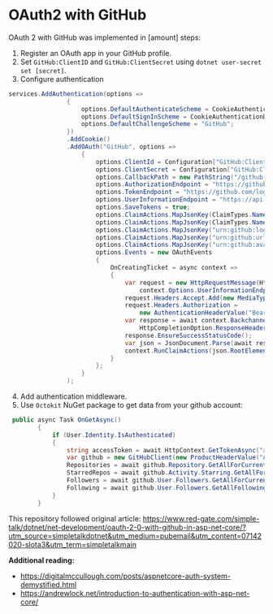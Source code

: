 # OAuth2 with GitHub
OAuth 2 with GitHub was implemented in [amount] steps:
1. Register an OAuth app in your GitHub profile.
2. Set `GitHub:ClientID` and `GitHub:ClientSecret` using `dotnet user-secret set [secret]`.
3. Configure authentication
```c#
services.AddAuthentication(options =>
                {
                    options.DefaultAuthenticateScheme = CookieAuthenticationDefaults.AuthenticationScheme;
                    options.DefaultSignInScheme = CookieAuthenticationDefaults.AuthenticationScheme;
                    options.DefaultChallengeScheme = "GitHub";
                })
                .AddCookie()
                .AddOAuth("GitHub", options =>
                    {
                        options.ClientId = Configuration["GitHub:ClientId"];
                        options.ClientSecret = Configuration["GitHub:ClientSecret"];
                        options.CallbackPath = new PathString("/github-oauth");
                        options.AuthorizationEndpoint = "https://github.com/login/oauth/authorize";
                        options.TokenEndpoint = "https://github.com/login/oauth/access_token";
                        options.UserInformationEndpoint = "https://api.github.com/user";
                        options.SaveTokens = true;
                        options.ClaimActions.MapJsonKey(ClaimTypes.NameIdentifier, "id");
                        options.ClaimActions.MapJsonKey(ClaimTypes.Name, "name");
                        options.ClaimActions.MapJsonKey("urn:github:login", "login");
                        options.ClaimActions.MapJsonKey("urn:github:url", "html_url");
                        options.ClaimActions.MapJsonKey("urn:github:avatar", "avatar_url");
                        options.Events = new OAuthEvents
                        {
                            OnCreatingTicket = async context =>
                            {
                                var request = new HttpRequestMessage(HttpMethod.Get,
                                    context.Options.UserInformationEndpoint);
                                request.Headers.Accept.Add(new MediaTypeWithQualityHeaderValue("application/json"));
                                request.Headers.Authorization =
                                    new AuthenticationHeaderValue("Bearer", context.AccessToken);
                                var response = await context.Backchannel.SendAsync(request,
                                    HttpCompletionOption.ResponseHeadersRead, context.HttpContext.RequestAborted);
                                response.EnsureSuccessStatusCode();
                                var json = JsonDocument.Parse(await response.Content.ReadAsStringAsync());
                                context.RunClaimActions(json.RootElement);
                            }
                        };
                    }
                );
```
4. Add authentication middleware.
5. Use `Octokit` NuGet package to get data from your github account:
```c#
 public async Task OnGetAsync()
        {
            if (User.Identity.IsAuthenticated)
            {
                string accessToken = await HttpContext.GetTokenAsync("access_token");
                var github = new GitHubClient(new ProductHeaderValue("AspNetCoreGitHubAuth"), new InMemoryCredentialStore(new Credentials(accessToken)));
                Repositories = await github.Repository.GetAllForCurrent();
                StarredRepos = await github.Activity.Starring.GetAllForCurrent();
                Followers = await github.User.Followers.GetAllForCurrent();
                Following = await github.User.Followers.GetAllFollowingForCurrent();
            }
        }
```
This repository followed original article: https://www.red-gate.com/simple-talk/dotnet/net-development/oauth-2-0-with-github-in-asp-net-core/?utm_source=simpletalkdotnet&utm_medium=pubemail&utm_content=07142020-slota3&utm_term=simpletalkmain
<br/>

**Additional reading:** <br/>
* https://digitalmccullough.com/posts/aspnetcore-auth-system-demystified.html 
* https://andrewlock.net/introduction-to-authentication-with-asp-net-core/
